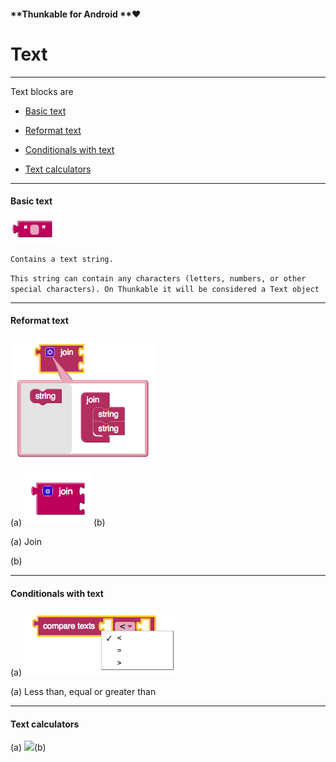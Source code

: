 #### **Thunkable for Android **❤

# Text

---

Text blocks are

* [Basic text](#basic-text)
* [Reformat text](#reformat-text)

* [Conditionals with text](#conditionals-with-text)

* [Text calculators](#text-calculators)

---

#### Basic text

![](/assets/text-block-1.png)

`Contains a text string.`

`This string can contain any characters (letters, numbers, or other special characters). On Thunkable it will be considered a Text object`

---

#### Reformat text

![](/assets/text-block-2.png)

\(a\) ![](/assets/text-block-3)\(b\) 

\(a\) Join

\(b\) 

---

#### Conditionals with text

\(a\) ![](/assets/text-block-5.png)

\(a\) Less than, equal or greater than

---

#### Text calculators

\(a\) ![](/assets/text-blocks-4.png)\(b\) 


